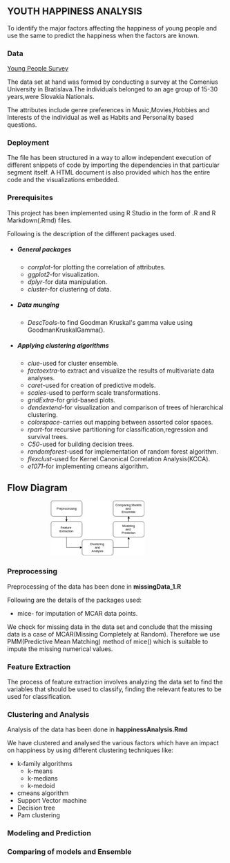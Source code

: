 ## YOUTH HAPPINESS ANALYSIS

To identify the major factors affecting
the happiness of young people and use the same to predict the happiness when the factors are known.
### Data 
[Young People Survey](https://www.kaggle.com/miroslavsabo/young-people-survey#responses.csv)

The data set at hand was formed by conducting a survey at the Comenius University in Bratislava.The individuals belonged to an age group of 15-30 years,were Slovakia Nationals.

The attributes include genre preferences in Music,Movies,Hobbies and Interests
of the individual as well as Habits and Personality based questions.

### Deployment
The file has been structured in a way to allow independent execution of different snippets of code by importing the dependencies in that particular segment itself.
A HTML document is also provided which has the entire code and the visualizations embedded.


### Prerequisites
This project has been implemented using R Studio in the form of .R and R Markdown(.Rmd) files.

Following is the description of the different packages used.
+ ##### General packages
    - *corrplot*-for plotting the correlation of attributes.
    - *ggplot2*-for visualization.
    - *dplyr*-for data manipulation.
    - *cluster*-for clustering of data.
+ ##### Data munging
  
    - *DescTools*-to find Goodman Kruskal's gamma value using GoodmanKruskalGamma().
    
+ ##### Applying clustering algorithms
    - *clue*-used for cluster ensemble.
    - *factoextra*-to extract and visualize the results of multivariate data analyses.   
    - *caret*-used for creation of predictive models.
    - *scales*-used to perform scale transformations.
    - *gridExtra*-for grid-based plots.
    - *dendextend*-for visualization and comparison of trees of hierarchical clustering.
    - *colorspace*-carries out mapping between assorted color spaces.
    - *rpart*-for recursive partitioning for classification,regression and survival trees.
    - *C50*-used for building decision trees.
    - *randomforest*-used for implementation of random forest algorithm.
    - *flexclust*-used for Kernel Canonical Correlation Analysis(KCCA).
    - *e1071*-for implementing cmeans algorithm.
  
## Flow Diagram
<img src="DA_flowdiagram.jpg"
     alt="Markdown Monster icon"
     style="margin-left:20%; margin-right: 10%;" />


### Preprocessing
Preprocessing of the data has been done in **missingData_1.R**

Following are the details of the packages used:
* mice- for imputation of MCAR data points.
  
We check for missing data in the data set and conclude that the missing data is a case of MCAR(Missing Completely at Random).
Therefore we use PMM(Predictive Mean Matching) method of mice() which is suitable to impute the missing numerical values.


### Feature Extraction
The process of feature extraction involves analyzing the data
set to find the variables that should be used to classify, finding
the relevant features to be used for classification.

  
### Clustering and Analysis
Analysis of the data has been done in **happinessAnalysis.Rmd**



We have clustered and analysed the various factors which have an impact on happiness by using different clustering techniques like:
+ k-family algorithms
    - k-means
    - k-medians
    - k-medoid
+ cmeans algorithm
+ Support Vector machine
+ Decision tree
+ Pam clustering
### Modeling and Prediction

### Comparing of models and Ensemble
  
  